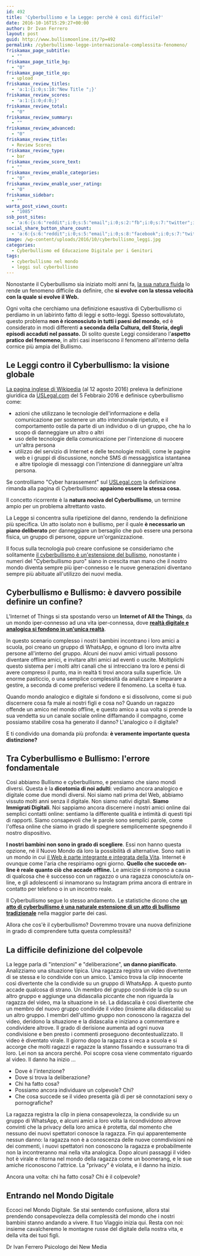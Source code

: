 ```yaml
---
id: 492
title: 'Cyberbullismo e la Legge: perchè è così difficile?'
date: 2016-10-16T15:29:27+00:00
author: Dr Ivan Ferrero
layout: post
guid: http://www.bullismoonline.it/?p=492
permalink: /cyberbullismo-legge-internazionale-complessita-fenomeno/
friskamax_page_subtitle:
  - ""
friskamax_page_title_bg:
  - "0"
friskamax_page_title_op:
  - upload
friskamax_review_titles:
  - 'a:1:{i:0;s:10:"New Title ";}'
friskamax_review_scores:
  - 'a:1:{i:0;d:0;}'
friskamax_review_total:
  - "0"
friskamax_review_summary:
  - ""
friskamax_review_advanced:
  - "0"
friskamax_review_title:
  - Review Scores
friskamax_review_type:
  - bar
friskamax_review_score_text:
  - ""
friskamax_review_enable_categories:
  - "0"
friskamax_review_enable_user_rating:
  - "0"
friskamax_sidebar:
  - ""
warta_post_views_count:
  - "1085"
ssb_post_sites:
  - 'a:6:{s:6:"reddit";i:0;s:5:"email";i:0;s:2:"fb";i:0;s:7:"twitter";i:0;s:5:"gplus";i:0;s:9:"pinterest";i:1;}'
social_share_button_share_count:
  - 'a:6:{s:6:"reddit";i:0;s:5:"email";i:0;s:8:"facebook";i:0;s:7:"twitter";i:0;s:11:"google-plus";i:0;s:9:"pinterest";i:1;}'
image: /wp-content/uploads/2016/10/cyberbullismo_leggi.jpg
categories:
  - Cyberbullismo ed Educazione Digitale per i Genitori
tags:
  - cyberbullismo nel mondo
  - leggi sul cyberbullismo
---
```

Nonostante il Cyberbullismo sia iniziato molti anni fa, <a href="http://www.bullismoonline.it/cosa-bullismo-online-idra-2-0/">la sua natura fluida</a> lo rende un fenomeno difficile da definire, che <strong>si evolve con la stessa velocità con la quale si evolve il Web.</strong>

Ogni volta che cerchiamo una definizione esaustiva di Cyberbullismo ci perdiamo in un labirinto fatto di leggi e sotto-leggi.
Spesso sottovalutato, questo problema <strong>non è riconosciuto in tutti i paesi del mondo</strong>, ed è considerato in modi differenti <strong>a seconda della Cultura, dell Storia, degli episodi accaduti nel passato.</strong>
Di solito queste Leggi considerano l'<strong>aspetto pratico del fenomeno</strong>, in altri casi inseriscono il fenomeno all'interno della cornice più ampia del Bullismo.
<h2>Le Leggi contro il Cyberbullismo: la visione globale</h2>
<a href="https://en.wikipedia.org/wiki/Cyberbullying#Legal_definition">La pagina inglese di Wikipedia</a> (al 12 agosto 2016) preleva la definizione giuridica da <a href="http://definitions.uslegal.com/c/cyber-bullying/">USLegal.com</a> del 5 Febbraio 2016 e definisce cyberbullismo come:
<ul>
 	<li>azioni che utilizzano le tecnologie dell'informazione e della comunicazione per sostenere un atto intenzionale ripetuto, e il comportamento ostile da parte di un individuo o di un gruppo, che ha lo scopo di danneggiare un altro o altri</li>
 	<li>uso delle tecnologie della comunicazione per l'intenzione di nuocere un'altra persona</li>
 	<li>utilizzo del servizio di Internet e delle tecnologie mobili, come le pagine web e i gruppi di discussione, nonché SMS di messaggistica istantanea e altre tipologie di messaggi con l'intenzione di danneggiare un'altra persona.</li>
</ul>
Se controlliamo "Cyber harassement" sul <a href="http://definitions.uslegal.com/c/cyber-harassment/">USLegal.com</a> la definizione rimanda alla pagina di Cyberbullismo: <strong>appaiono essere la stessa cosa.</strong>

Il concetto ricorrente è la <strong>natura nociva del Cyberbullismo</strong>, un termine ampio per un problema altrettanto vasto.

La Legge si concentra sulla ripetizione del danno, rendendo la definizione più specifica.
Un atto isolato non è bullismo, per il quale <strong>è necessario un piano deliberato</strong> per danneggiare un bersaglio che può essere una persona fisica, un gruppo di persone, oppure un'organizzazione.

Il focus sulla tecnologia può creare confusione se consideriamo che solitamente <a href="http://www.bullismoonline.it/cyberbulllismo-e-bullismo-tradizionale-mass-media/">il cyberbullismo è un'estensione del bullismo</a>, nonostante i numeri del "Cyberbullismo puro" siano in crescita man mano che il nostro mondo diventa sempre più iper-connesso e le nuove generazioni diventano sempre più abituate all'utilizzo dei nuovi media.
<h2>Cyberbullismo e Bullismo: è davvero possibile definire un confine?</h2>
L'Internet of Things si sta spostando verso un <strong>Internet of All the Things</strong>, da un mondo iper-connesso ad una vita iper-connessa, dove <a href="http://www.bullismoonline.it/cyberbullismo-adolescenti-convergenza-disagio-conferenza/"><strong>realtà digitale e analogica si fondono in un'unica realtà</strong></a>.

In questo scenario complesso i nostri bambini incontrano i loro amici a scuola, poi creano un gruppo di WhatsApp, e ognuno di loro invita altre persone all'interno del gruppo.
Alcuni dei nuovi amici virtuali possono diventare offline amici, e invitare altri amici ad eventi o uscite.
Moltiplichi questo sistema per i molti altri canali che si intrecciano tra loro e pensi di avere compreso il punto, ma in realtà ti trovi ancora sulla superficie.
Un enorme pasticcio, o una semplice complessità da analizzare e imparare a gestire, a seconda di come preferisci vedere il fenomeno. La scelta è tua.

Quando mondo analogico e digitale si fondono e si dissolvono, come si può discernere cosa fa male ai nostri figli e cosa no?
Quando un ragazzo offende un amico nel mondo offline, e questo amico a sua volta si prende la sua vendetta su un canale sociale online diffamando il compagno, come possiamo stabilire cosa ha generato il danno?
L'analogico o il digitale?

E ti condivido una domanda più profonda: <strong>è veramente importante questa distinzione?</strong>
<h2>Tra Cyberbullismo e Bullismo: l'errore fondamentale</h2>
Così abbiamo Bullismo e cyberbullismo, e pensiamo che siano mondi diversi.
Questa è la <strong>dicotomia di noi adulti</strong>: vediamo ancora analogico e digitale come due mondi diversi.
Noi siamo nati prima del Web, abbiamo vissuto molti anni senza il digitale. Non siamo nativi digitali. <strong>Siamo Immigrati Digitali</strong>.
Noi sappiamo ancora discernere i nostri amici online dai semplici contatti online: sentiamo la differente qualità e intimità di questi tipi di rapporti.
Siamo consapevoli che le parole sono semplici parole, come l'offesa online che siamo in grado di spegnere semplicemente spegnendo il nostro dispositivo.

<strong>I nostri bambini non sono in grado di scegliere</strong>. Essi non hanno questa opzione, né il Nuovo Mondo dà loro la possibilità di alternative.
Sono nati in un mondo in cui <a href="http://www.bullismoonline.it/generazione-multitasking-adolescenti-tra-tecnologia-ed-emozioni/">il Web è parte integrante e integrata della Vita</a>.
Internet è ovunque come l'aria che respiriamo ogni giorno.
<strong>Quello che succede on-line è reale quanto ciò che accade offline.</strong>
Le amicizie si rompono a causa di qualcosa che è successo con un ragazzo o una ragazza conosciuto/a on-line, e gli adolescenti si innamorano su Instagram prima ancora di entrare in contatto per telefono o in un incontro reale.

Il Cyberbullismo segue lo stesso andamento.
Le statistiche dicono che <a href="http://www.bullismoonline.it/bullismo-online-statistiche-dal-mondo-infografica/"><strong>un atto di cyberbullismo è una naturale estensione di un atto di bullismo tradizionale</strong></a> nella maggior parte dei casi.

Allora che cos'è il cyberbullismo?
Dovremmo trovare una nuova definizione in grado di comprendere tutta questa complessità?
<h2>La difficile definizione del colpevole</h2>
La legge parla di "intenzioni" e "deliberazione", <strong>un danno pianificato</strong>.
Analizziamo una situazione tipica.
Una ragazza registra un video divertente di se stessa e lo condivide con un amico.
L'amico trova la clip innocente così divertente che la condivide su un gruppo di WhatsApp.
A questo punto accade qualcosa di strano.
Un membro del gruppo condivide la clip su un altro gruppo e aggiunge una didascalia piccante che non riguarda la ragazza del video, ma la situazione in sé.
La didascalia è così divertente che un membro del nuovo gruppo condivide il video (insieme alla didascalia) su un altro gruppo.
I membri dell'ultimo gruppo non conoscono la ragazza del video, deridono la situazione e la didascalia e iniziano a commentare e condividere altrove.
Il grado di derisione aumenta ad ogni nuova condivisione e ben presto i commenti proseguono decontestualizzato.
Il video è diventato virale.
Il giorno dopo la ragazza si reca a scuola e si accorge che molti ragazzi e ragazze la stanno fissando e sussurrano tra di loro.
Lei non sa ancora perché.
Poi scopre cosa viene commentato riguardo al video.
Il danno ha inizio ...
<ul>
 	<li>Dove è l'intenzione?</li>
 	<li>Dove si trova la deliberazione?</li>
 	<li>Chi ha fatto cosa?</li>
 	<li>Possiamo ancora individuare un colpevole? Chi?</li>
 	<li>Che cosa succede se il video presenta già di per sè connotazioni sexy o pornografiche?</li>
</ul>
La ragazza registra la clip in piena consapevolezza, la condivide su un gruppo di WhatsApp, e alcuni amici a loro volta la ricondividono altrove convinti che la privacy della loro amica è protetta, dal momento che nessuno dei nuovi spettatori conosce la ragazza.
Fin qui apparentemente nessun danno: la ragazza non è a conoscenza delle nuove conmdivisioni nè dei commenti, i nuovi spettatori non conoscono la ragazza e probabilmente non la incontreranno mai nella vita analogica.
Dopo alcuni passaggi il video hot è virale e ritorna nel mondo della ragazza come un boomerang, e le sue amiche riconoscono l'attrice.
La "privacy" è violata, e il danno ha inizio.

Ancora una volta: chi ha fatto cosa?
Chi è il colpevole?
<h2>Entrando nel Mondo Digitale</h2>
Eccoci nel Mondo Digitale.
Se stai sentendo confusione, allora stai prendendo consapevolezza della complessità del mondo che i nostri bambini stanno andando a vivere.
Il tuo Viaggio inizia qui.
Resta con noi: insieme cavalcheremo le montagne russe del digitale della nostra vita, e della vita dei tuoi figli.

Dr Ivan Ferrero
Psicologo dei New Media